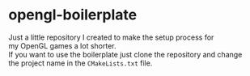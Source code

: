 # opengl-boilerplate
Just a little repository I created to make the setup process for<br>
my OpenGL games a lot shorter. <br>
If you want to use the boilerplate just clone the repository and change
<br>the project name in the `CMakeLists.txt` file.
